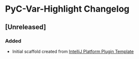 <!-- Keep a Changelog guide -> https://keepachangelog.com -->

# PyC-Var-Highlight Changelog

## [Unreleased]
### Added
- Initial scaffold created from [IntelliJ Platform Plugin Template](https://github.com/JetBrains/intellij-platform-plugin-template)
